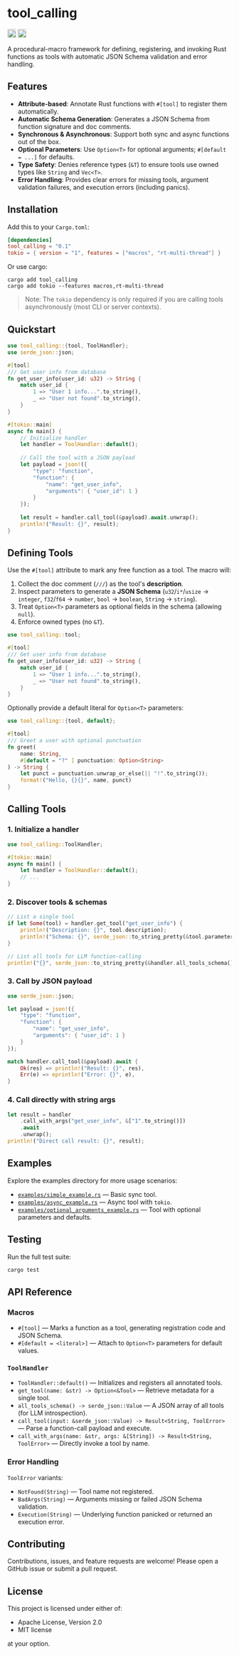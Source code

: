 # tool_calling

<!-- CI / Workflow Badges -->
[<img alt="crates.io" src="https://img.shields.io/crates/v/tool_calling.svg?style=for-the-badge&color=fc8d62&logo=rust" height="19">](https://crates.io/crates/tool_calling)
[<img alt="docs.rs" src="https://img.shields.io/badge/docs.rs-tool_calling-66c2a5?style=for-the-badge&labelColor=555555&logo=docs.rs" height="19">](https://docs.rs/tool_calling)

A procedural-macro framework for defining, registering, and invoking Rust functions as tools with automatic JSON Schema validation and error handling.

## Features

- **Attribute-based**: Annotate Rust functions with `#[tool]` to register them automatically.
- **Automatic Schema Generation**: Generates a JSON Schema from function signature and doc comments.
- **Synchronous & Asynchronous**: Support both sync and async functions out of the box.
- **Optional Parameters**: Use `Option<T>` for optional arguments; `#[default = ...]` for defaults.
- **Type Safety**: Denies reference types (`&T`) to ensure tools use owned types like `String` and `Vec<T>`.
- **Error Handling**: Provides clear errors for missing tools, argument validation failures, and execution errors (including panics).

## Installation

Add this to your `Cargo.toml`:

```toml
[dependencies]
tool_calling = "0.1"
tokio = { version = "1", features = ["macros", "rt-multi-thread"] }
```

Or use cargo:
```shell
cargo add tool_calling
cargo add tokio --features macros,rt-multi-thread
```

> Note: The `tokio` dependency is only required if you are calling tools asynchronously (most CLI or server contexts).

## Quickstart

```rust
use tool_calling::{tool, ToolHandler};
use serde_json::json;

#[tool]
/// Get user info from database
fn get_user_info(user_id: u32) -> String {
    match user_id {
        1 => "User 1 info...".to_string(),
        _ => "User not found".to_string(),
    }
}

#[tokio::main]
async fn main() {
    // Initialize handler
    let handler = ToolHandler::default();
    
    // Call the tool with a JSON payload
    let payload = json!({
        "type": "function",
        "function": {
            "name": "get_user_info",
            "arguments": { "user_id": 1 }
        }
    });
    
    let result = handler.call_tool(&payload).await.unwrap();
    println!("Result: {}", result);
}
```

## Defining Tools

Use the `#[tool]` attribute to mark any free function as a tool. The macro will:

1. Collect the doc comment (`///`) as the tool's **description**.
2. Inspect parameters to generate a **JSON Schema** (`u32`/`i*`/`usize` &rarr; `integer`, `f32`/`f64` &rarr; `number`, `bool` &rarr; `boolean`, `String` &rarr; `string`).
3. Treat `Option<T>` parameters as optional fields in the schema (allowing `null`).
4. Enforce owned types (no `&T`).

```rust
use tool_calling::tool;

#[tool]
/// Get user info from database
fn get_user_info(user_id: u32) -> String {
    match user_id {
        1 => "User 1 info...".to_string(),
        _ => "User not found".to_string(),
    }
}
```

Optionally provide a default literal for `Option<T>` parameters:

```rust
use tool_calling::{tool, default};

#[tool]
/// Greet a user with optional punctuation
fn greet(
    name: String,
    #[default = "?" ] punctuation: Option<String>
) -> String {
    let punct = punctuation.unwrap_or_else(|| "!".to_string());
    format!("Hello, {}{}", name, punct)
}
```

## Calling Tools

### 1. Initialize a handler

```rust
use tool_calling::ToolHandler;

#[tokio::main]
async fn main() {
    let handler = ToolHandler::default();
    // ...
}
```

### 2. Discover tools & schemas

```rust
// List a single tool
if let Some(tool) = handler.get_tool("get_user_info") {
    println!("Description: {}", tool.description);
    println!("Schema: {}", serde_json::to_string_pretty(&tool.parameter_schema).unwrap());
}

// List all tools for LLM function-calling
println!("{}", serde_json::to_string_pretty(&handler.all_tools_schema()).unwrap());
```

### 3. Call by JSON payload

```rust
use serde_json::json;

let payload = json!({
    "type": "function",
    "function": {
        "name": "get_user_info",
        "arguments": { "user_id": 1 }
    }
});

match handler.call_tool(&payload).await {
    Ok(res) => println!("Result: {}", res),
    Err(e) => eprintln!("Error: {}", e),
}
```

### 4. Call directly with string args

```rust
let result = handler
    .call_with_args("get_user_info", &["1".to_string()])
    .await
    .unwrap();
println!("Direct call result: {}", result);
```

## Examples

Explore the examples directory for more usage scenarios:

- [`examples/simple_example.rs`](examples/simple_example.rs) — Basic sync tool.
- [`examples/async_example.rs`](examples/async_example.rs) — Async tool with `tokio`.
- [`examples/optional_arguments_example.rs`](examples/optional_arguments_example.rs) — Tool with optional parameters and defaults.

## Testing

Run the full test suite:
```bash
cargo test
```

## API Reference

### Macros

- `#[tool]` — Marks a function as a tool, generating registration code and JSON Schema.
- `#[default = <literal>]` — Attach to `Option<T>` parameters for default values.

### `ToolHandler`

- `ToolHandler::default()` — Initializes and registers all annotated tools.
- `get_tool(name: &str) -> Option<&Tool>` — Retrieve metadata for a single tool.
- `all_tools_schema() -> serde_json::Value` — A JSON array of all tools (for LLM introspection).
- `call_tool(input: &serde_json::Value) -> Result<String, ToolError>` — Parse a function-call payload and execute.
- `call_with_args(name: &str, args: &[String]) -> Result<String, ToolError>` — Directly invoke a tool by name.

### Error Handling

`ToolError` variants:
- `NotFound(String)` — Tool name not registered.
- `BadArgs(String)` — Arguments missing or failed JSON Schema validation.
- `Execution(String)` — Underlying function panicked or returned an execution error.

## Contributing

Contributions, issues, and feature requests are welcome! Please open a GitHub issue or submit a pull request.

## License

This project is licensed under either of:

- Apache License, Version 2.0
- MIT license

at your option.
